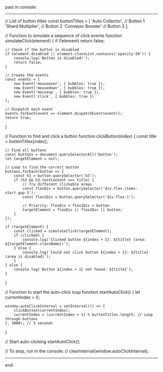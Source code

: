 past in console:

__________________________________________________________________________________________________________________________


// List of button titles
const buttonTitles = [
    'Auto Collector',    // Button 1
    'Shard Multiplier',  // Button 2
    'Conveyor Booster'   // Button 3
];

// Function to simulate a sequence of click events
function simulateClick(element) {
    if (!element) return false;

    // Check if the button is disabled
    if (element.disabled || element.classList.contains('opacity-50')) {
        console.log('Button is disabled!');
        return false;
    }

    // Create the events
    const events = [
        new Event('mouseover', { bubbles: true }),
        new Event('mousedown', { bubbles: true }),
        new Event('mouseup', { bubbles: true }),
        new Event('click', { bubbles: true })
    ];

    // Dispatch each event
    events.forEach(event => element.dispatchEvent(event));
    return true;
}

// Function to find and click a button
function clickButton(index) {
    const title = buttonTitles[index];

    // Find all buttons
    const buttons = document.querySelectorAll('button');
    let targetElement = null;

    // Loop to find the correct button
    buttons.forEach(button => {
        const h3 = button.querySelector('h3');
        if (h3 && h3.textContent === title) {
            // Try different clickable areas
            const flexDiv = button.querySelector('div.flex.items-start.gap-3');
            const flex1Div = button.querySelector('div.flex-1');
            
            // Priority: flexDiv > flex1Div > button
            targetElement = flexDiv || flex1Div || button;
        }
    });

    if (targetElement) {
        const clicked = simulateClick(targetElement);
        if (clicked) {
            console.log(`Clicked button ${index + 1}: ${title} (area: ${targetElement.className})`);
        } else {
            console.log(`Could not click button ${index + 1}: ${title} (area is disabled)`);
        }
    } else {
        console.log(`Button ${index + 1} not found: ${title}`);
    }
}

// Function to start the auto-click loop
function startAutoClick() {
    let currentIndex = 0;

    window.autoClickInterval = setInterval(() => {
        clickButton(currentIndex);
        currentIndex = (currentIndex + 1) % buttonTitles.length; // Loop through buttons
    }, 3000); // 3 seconds
}

// Start auto-clicking
startAutoClick();

// To stop, run in the console:
// clearInterval(window.autoClickInterval);


__________________________________________________________________________________________________________________________


end.
